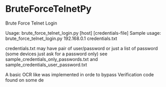# BruteForceTelnetPy
Brute Force Telnet Login


Usage:
    brute_force_telnet_login.py [host] [credentials-file]
Sample usage:
    brute_force_telnet_login.py 192.168.0.1 credentials.txt
    
credentials.txt may have pair of user/password or just a list of password (some devices just ask for a password only)
see sample_credentials_only_passwords.txt and sample_credentials_user_password.txt

A basic OCR like was implemented in orde to bypass Verification code found on some de
